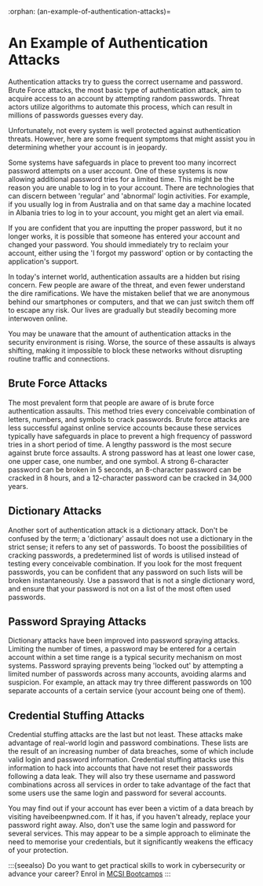 :orphan:
(an-example-of-authentication-attacks)=
# An Example of Authentication Attacks


Authentication attacks try to guess the correct username and password. Brute Force attacks, the most basic type of authentication attack, aim to acquire access to an account by attempting random passwords. Threat actors utilize algorithms to automate this process, which can result in millions of passwords guesses every day.

Unfortunately, not every system is well protected against authentication threats. However, here are some frequent symptoms that might assist you in determining whether your account is in jeopardy.

Some systems have safeguards in place to prevent too many incorrect password attempts on a user account. One of these systems is now allowing additional password tries for a limited time. This might be the reason you are unable to log in to your account. There are technologies that can discern between 'regular' and 'abnormal' login activities. For example, if you usually log in from Australia and on that same day a machine located in Albania tries to log in to your account, you might get an alert via email.

If you are confident that you are inputting the proper password, but it no longer works, it is possible that someone has entered your account and changed your password. You should immediately try to reclaim your account, either using the 'I forgot my password' option or by contacting the application's support.

In today's internet world, authentication assaults are a hidden but rising concern. Few people are aware of the threat, and even fewer understand the dire ramifications. We have the mistaken belief that we are anonymous behind our smartphones or computers, and that we can just switch them off to escape any risk. Our lives are gradually but steadily becoming more interwoven online.

You may be unaware that the amount of authentication attacks in the security environment is rising. Worse, the source of these assaults is always shifting, making it impossible to block these networks without disrupting routine traffic and connections.

## Brute Force Attacks

The most prevalent form that people are aware of is brute force authentication assaults. This method tries every conceivable combination of letters, numbers, and symbols to crack passwords. Brute force attacks are less successful against online service accounts because these services typically have safeguards in place to prevent a high frequency of password tries in a short period of time. A lengthy password is the most secure against brute force assaults. A strong password has at least one lower case, one upper case, one number, and one symbol. A strong 6-character password can be broken in 5 seconds, an 8-character password can be cracked in 8 hours, and a 12-character password can be cracked in 34,000 years.

## Dictionary Attacks

Another sort of authentication attack is a dictionary attack. Don't be confused by the term; a 'dictionary' assault does not use a dictionary in the strict sense; it refers to any set of passwords. To boost the possibilities of cracking passwords, a predetermined list of words is utilised instead of testing every conceivable combination. If you look for the most frequent passwords, you can be confident that any password on such lists will be broken instantaneously. Use a password that is not a single dictionary word, and ensure that your password is not on a list of the most often used passwords.

## Password Spraying Attacks

Dictionary attacks have been improved into password spraying attacks. Limiting the number of times, a password may be entered for a certain account within a set time range is a typical security mechanism on most systems. Password spraying prevents being 'locked out' by attempting a limited number of passwords across many accounts, avoiding alarms and suspicion. For example, an attack may try three different passwords on 100 separate accounts of a certain service (your account being one of them).

## Credential Stuffing Attacks

Credential stuffing attacks are the last but not least. These attacks make advantage of real-world login and password combinations. These lists are the result of an increasing number of data breaches, some of which include valid login and password information. Credential stuffing attacks use this information to hack into accounts that have not reset their passwords following a data leak. They will also try these username and password combinations across all services in order to take advantage of the fact that some users use the same login and password for several accounts.

You may find out if your account has ever been a victim of a data breach by visiting haveibeenpwned.com. If it has, if you haven't already, replace your password right away. Also, don't use the same login and password for several services. This may appear to be a simple approach to eliminate the need to memorise your credentials, but it significantly weakens the efficacy of your protection.

:::{seealso}
Do you want to get practical skills to work in cybersecurity or advance your career? Enrol in [MCSI Bootcamps](https://www.mosse-institute.com/bootcamps.html)
:::